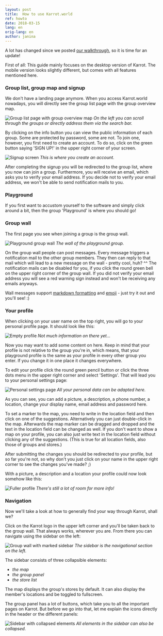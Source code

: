 ```yaml
---
layout: post
title:  How to use Karrot.world
ref: howto
date: 2018-03-15
lang: en
orig-lang: en
author: janina
---
```


A lot has changed since we posted [our walkthrough](/2017/05/11/walkthrough.html), so it is time for an update!

First of all: This guide mainly focuses on the desktop version of Karrot. The mobile version looks slightly different, but comes with all features mentioned here.

### Group list, group map and signup

We don't have a landing page anymore. When you access Karrot.world nowadays, you will directly see the group list page with the group overview map.

<!--more-->

![Group list page with group overview map](/images/howto/groupPreview_en.png)
_On the left you can scroll through the groups or directly address them via the search bar._

By clicking on the info button you can view the public information of each group. Some are protected by password, some are not. To join one, however, you first need to create an account. To do so, click on the green button saying 'SIGN UP!' in the upper right corner of your screen.

![Signup screen](/images/howto/signup_en.png)
_This is where you create an account._

After completing the signup you will be redirected to the group list, where you now can join a group. Furthermore, you will receive an email, which asks you to verify your email address. If you decide not to verify your email address, we won't be able to send notification mails to you.

### Playground

If you first want to accustom yourself to the software and simply click around a bit, then the group 'Playground' is where you should go!

### Group wall

The first page you see when joining a group is the group wall.

![Playground group wall](/images/howto/groupWall_en.png)
_The wall of the playground group._

On the group wall people can post messages. Every message triggers a notification mail to the other group members. They then can reply to that mail which will lead to a new message on the wall - pretty cool, huh? ^^ The notification mails can be disabled for you, if you click the round green bell on the upper right corner of the group wall. If you did not verify your email address you will see a red warning sign instead and won't be receiving any emails anyways.

Wall messages support [markdown formatting](https://github.com/adam-p/markdown-here/wiki/Markdown-Cheatsheet) and [emoji](https://www.webpagefx.com/tools/emoji-cheat-sheet/) - just try it out and you'll see! :)

### Your profile

When clicking on your user name on the top right, you will go to your personal profile page. It should look like this:

![Empty profile](/images/howto/emptyProfile_en.png)
_Not much information on there yet..._

Now you may want to add some content on here. Keep in mind that your profile is not relative to the group you're in, which means, that your playground profile is the same as your profile in every other group you enter. If you change it in one place it changes everywhere.

To edit your profile click the round green pencil button or click the three dots menu in the upper right corner and select 'Settings'. That will lead you to your personal settings page:

![Personal settings page](/images/howto/profileSettings_en.png)
_All your personal data can be adapted here._

As you can see, you can add a picture, a description, a phone number, a location, change your display name, email address and password here.

To set a marker to the map, you need to write in the location field and then click on one of the suggestions. Alternatively you can just double-click in the map. Afterwards the map marker can be dragged and dropped and the text in the location field can be changed as well. If you don't want to show a map on your profile, you can also just write text in the location field without clicking any of the suggestions. (This is true for all location fields, also those of groups and stores.)

After submitting the changes you should be redirected to your profile, but so far you're not, so why don't you just click on your name in the upper right corner to see the changes you've made? ;)

With a picture, a description and a location your profile could now look somehow like this:

![Fuller profile](/images/howto/fullerProfile_en.png)
_There's still a lot of room for more info!_

### Navigation

Now we'll take a look at how to generally find your way through Karrot, shall we?

Click on the Karrot logo in the upper left corner and you'll be taken back to the group wall. That always works, wherever you are. From there you can navigate using the sidebar on the left:

![Group wall with marked sidebar](/images/howto/groupWallSidebar_en.png)
_The sidebar is the navigational section on the left._

The sidebar consists of three collapsible elements:
- <i class="fa fa-map">the map</i>
- <i class="fa fa-home">the group panel</i>
- <i class="fa fa-shopping-cart">the store list</i>

The map displays the group's stores by default. It can also display the member's locations and be toggled to fullscreen.

The group panel has a lot of buttons, which take you to all the important pages on Karrot. But before we go into that, let me explain the icons directly in the header or the different panels:

![Sidebar with collapsed elements](/images/howto/sidebarCollapsed_en.png)
_All elements in the sidebar can also be collapsed._
